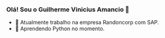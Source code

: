 ### Olá! Sou o Guilherme Vinicius Amancio 👋

- 🔭 Atualmente trabalho na empresa Randoncorp com SAP.
- 🌱 Aprendendo Python no momento.


